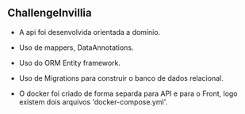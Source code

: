 ## ChallengeInvillia

- A api foi desenvolvida orientada a domínio.
- Uso de mappers, DataAnnotations. 
- Uso do ORM Entity framework. 
- Uso de Migrations para construir o banco de dados relacional.

- O docker foi criado de forma separda para API e para o Front, logo existem dois arquivos 'docker-compose.yml'.
